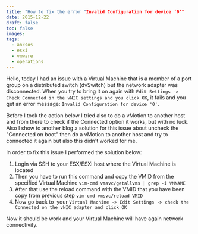 ```yaml
---
title: "How to fix the error "Invalid Configuration for device ‘0’"
date: 2015-12-22
draft: false
toc: false
images:
tags:
  - anksos
  - esxi
  - vmware
  - operations
---
```


Hello, today I had an issue with a Virtual Machine that is a member of a port group on a distributed switch (dvSwitch) but the network adapter was disconnected. When you try to bring it on again with `Edit Settings -> Check Connected in the vNIC settings and you click OK`, it fails and you get an error message: `Invalid Configuration for device '0'`.

Before I took the action below I tried also to do a vMotion to another host and from there to check if the Connected option it works, but with no luck. Also I show to another blog a solution for this issue about uncheck the "Connected on boot" then do a vMotion to another host and try to connected it again but also this didn't worked for me.

In order to fix this issue I performed the solution below:

1. Login via SSH to your ESX/ESXi host where the Virtual Machine is located
1. Then you have to run this command and copy the VMID from the specified Virtual Machine `vim-cmd vmsvc/getallvms | grep -i VMNAME`
1. After that use the reload command with the VMID that you have been copy from previous step `vim-cmd vmsvc/reload VMID`
1. Now go back to  your `Virtual Machine -> Edit Settings -> check the Connected on the vNIC adapter and click OK`

Now it should be work and your Virtual Machine will have again network connectivity.
